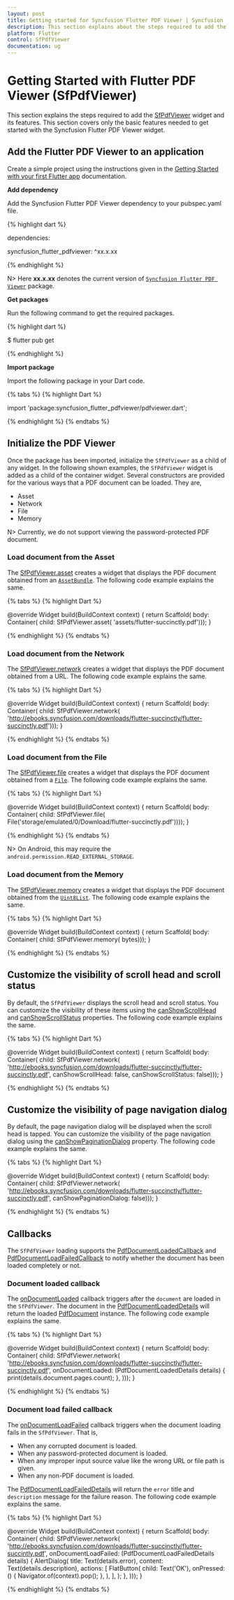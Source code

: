 ```yaml
---
layout: post
title: Getting started for Syncfusion Flutter PDF Viewer | Syncfusion
description: This section explains about the steps required to add the PDF Viewer widget and its elements such as scroll head, scroll status and page navigation dialog.
platform: Flutter
control: SfPdfViewer
documentation: ug
---
```


# Getting Started with Flutter PDF Viewer (SfPdfViewer)
This section explains the steps required to add the [SfPdfViewer](https://pub.dev/documentation/syncfusion_flutter_pdfviewer/latest/pdfviewer/SfPdfViewer-class.html) widget and its features. This section covers only the basic features needed to get started with the Syncfusion Flutter PDF Viewer widget.

## Add the Flutter PDF Viewer to an application
Create a simple project using the instructions given in the [Getting Started with your first Flutter app](https://flutter.dev/docs/get-started/test-drive?tab=vscode#create-app) documentation.

**Add dependency**

Add the Syncfusion Flutter PDF Viewer dependency to your pubspec.yaml file.

{% highlight dart %}

dependencies:

syncfusion_flutter_pdfviewer: ^xx.x.xx

{% endhighlight %}

N> Here **xx.x.xx** denotes the current version of [`Syncfusion Flutter PDF Viewer`](https://pub.dev/packages/syncfusion_flutter_pdfviewer/versions) package.

**Get packages** 

Run the following command to get the required packages.

{% highlight dart %}

$ flutter pub get

{% endhighlight %}

**Import package**

Import the following package in your Dart code.

{% tabs %}
{% highlight Dart %}

import 'package:syncfusion_flutter_pdfviewer/pdfviewer.dart';

{% endhighlight %}
{% endtabs %}

## Initialize the PDF Viewer

Once the package has been imported, initialize the `SfPdfViewer` as a child of any widget. In the following shown examples, the `SfPdfViewer` widget is added as a child of the container widget. Several constructors are provided for the various ways that a PDF document can be loaded. They are,

* Asset
* Network
* File
* Memory

N> Currently, we do not support viewing the password-protected PDF document.

### Load document from the Asset

The [SfPdfViewer.asset](https://pub.dev/documentation/syncfusion_flutter_pdfviewer/latest/pdfviewer/SfPdfViewer/SfPdfViewer.asset.html) creates a widget that displays the PDF document obtained from an [`AssetBundle`](https://api.flutter.dev/flutter/services/AssetBundle-class.html). The following code example explains the same.

{% tabs %}
{% highlight Dart %}

@override
Widget build(BuildContext context) {
  return Scaffold(
      body: Container(
          child: SfPdfViewer.asset(
              'assets/flutter-succinctly.pdf')));
}

{% endhighlight %}
{% endtabs %}

### Load document from the Network

The [SfPdfViewer.network](https://pub.dev/documentation/syncfusion_flutter_pdfviewer/latest/pdfviewer/SfPdfViewer/SfPdfViewer.network.html) creates a widget that displays the PDF document obtained from a URL. The following code example explains the same.

{% tabs %}
{% highlight Dart %}

@override
Widget build(BuildContext context) {
  return Scaffold(
      body: Container(
          child: SfPdfViewer.network(
              'http://ebooks.syncfusion.com/downloads/flutter-succinctly/flutter-succinctly.pdf')));
}

{% endhighlight %}
{% endtabs %}

### Load document from the File

The [SfPdfViewer.file](https://pub.dev/documentation/syncfusion_flutter_pdfviewer/latest/pdfviewer/SfPdfViewer/SfPdfViewer.file.html) creates a widget that displays the PDF document obtained from a [`File`](https://api.flutter.dev/flutter/dart-io/File-class.html). The following code example explains the same.

{% tabs %}
{% highlight Dart %}

@override
Widget build(BuildContext context) {
  return Scaffold(
      body: Container(
          child: SfPdfViewer.file(
              File('storage/emulated/0/Download/flutter-succinctly.pdf'))));
}

{% endhighlight %}
{% endtabs %}

N> On Android, this may require the `android.permission.READ_EXTERNAL_STORAGE`.

### Load document from the Memory

The [SfPdfViewer.memory](https://pub.dev/documentation/syncfusion_flutter_pdfviewer/latest/pdfviewer/SfPdfViewer/SfPdfViewer.memory.html) creates a widget that displays the PDF document obtained from the [`Uint8List`](https://api.flutter.dev/flutter/dart-typed_data/Uint8List-class.html). The following code example explains the same.

{% tabs %}
{% highlight Dart %}

@override
Widget build(BuildContext context) {
  return Scaffold(
      body: Container(
          child: SfPdfViewer.memory(
              bytes)));
}

{% endhighlight %}
{% endtabs %}

## Customize the visibility of scroll head and scroll status

By default, the `SfPdfViewer` displays the scroll head and scroll status. You can customize the visibility of these items using the [canShowScrollHead](https://pub.dev/documentation/syncfusion_flutter_pdfviewer/latest/pdfviewer/SfPdfViewer/canShowScrollHead.html) and [canShowScrollStatus](https://pub.dev/documentation/syncfusion_flutter_pdfviewer/latest/pdfviewer/SfPdfViewer/canShowScrollStatus.html) properties. The following code example explains the same.

{% tabs %}
{% highlight Dart %}

@override
Widget build(BuildContext context) {
  return Scaffold(
      body: Container(
          child: SfPdfViewer.network(
              'http://ebooks.syncfusion.com/downloads/flutter-succinctly/flutter-succinctly.pdf',
              canShowScrollHead: false,
              canShowScrollStatus: false)));
}

{% endhighlight %}
{% endtabs %}

## Customize the visibility of page navigation dialog

By default, the page navigation dialog will be displayed when the scroll head is tapped. You can customize the visibility of the page navigation dialog using the [canShowPaginationDialog](https://pub.dev/documentation/syncfusion_flutter_pdfviewer/latest/pdfviewer/SfPdfViewer/canShowPaginationDialog.html) property. The following code example explains the same.

{% tabs %}
{% highlight Dart %}

@override
Widget build(BuildContext context) {
  return Scaffold(
      body: Container(
          child: SfPdfViewer.network(
              'http://ebooks.syncfusion.com/downloads/flutter-succinctly/flutter-succinctly.pdf', 
              canShowPaginationDialog: false)));
}

{% endhighlight %}
{% endtabs %}

## Callbacks

The `SfPdfViewer` loading supports the [PdfDocumentLoadedCallback](https://pub.dev/documentation/syncfusion_flutter_pdfviewer/latest/pdfviewer/PdfDocumentLoadedCallback.html) and [PdfDocumentLoadFailedCallback](https://pub.dev/documentation/syncfusion_flutter_pdfviewer/latest/pdfviewer/PdfDocumentLoadFailedCallback.html) to notify whether the document has been loaded completely or not.

### Document loaded callback

The [onDocumentLoaded](https://pub.dev/documentation/syncfusion_flutter_pdfviewer/latest/pdfviewer/SfPdfViewer/onDocumentLoaded.html) callback triggers after the `document` are loaded in the `SfPdfViewer`. The document in the [PdfDocumentLoadedDetails](https://pub.dev/documentation/syncfusion_flutter_pdfviewer/latest/pdfviewer/PdfDocumentLoadedDetails-class.html) will return the loaded [PdfDocument](https://pub.dev/documentation/syncfusion_flutter_pdf/latest/pdf/PdfDocument-class.html) instance. The following code example explains the same.

{% tabs %}
{% highlight Dart %}

@override
Widget build(BuildContext context) {
  return Scaffold(
      body: Container(
          child: SfPdfViewer.network(
    'http://ebooks.syncfusion.com/downloads/flutter-succinctly/flutter-succinctly.pdf',
    onDocumentLoaded: (PdfDocumentLoadedDetails details) {
      print(details.document.pages.count);
    },
  )));
}

{% endhighlight %}
{% endtabs %}

### Document load failed callback

The [onDocumentLoadFailed](https://pub.dev/documentation/syncfusion_flutter_pdfviewer/latest/pdfviewer/SfPdfViewer/onDocumentLoadFailed.html) callback triggers when the document loading fails in the `SfPdfViewer`. That is,

* When any corrupted document is loaded.
* When any password-protected document is loaded.
* When any improper input source value like the wrong URL or file path is given.
* When any non-PDF document is loaded.

The [PdfDocumentLoadFailedDetails](https://pub.dev/documentation/syncfusion_flutter_pdfviewer/latest/pdfviewer/PdfDocumentLoadFailedDetails-class.html) will return the `error` title and `description` message for the failure reason. The following code example explains the same.

{% tabs %}
{% highlight Dart %}

@override
Widget build(BuildContext context) {
  return Scaffold(
      body: Container(
          child: SfPdfViewer.network(
    'http://ebooks.syncfusion.com/downloads/flutter-succinctly/flutter-succintly.pdf',
    onDocumentLoadFailed: (PdfDocumentLoadFailedDetails details) {
      AlertDialog(
        title: Text(details.error),
        content: Text(details.description),
        actions: <Widget>[
          FlatButton(
            child: Text('OK'),
            onPressed: () {
              Navigator.of(context).pop();
            },
          ),
        ],
      );
    },
  )));
}

{% endhighlight %}
{% endtabs %}